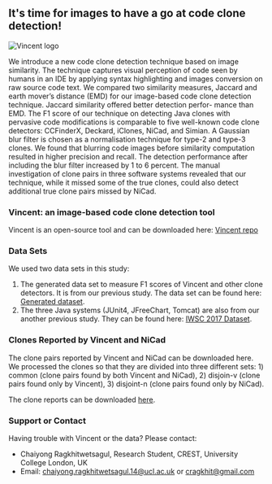 ## It's time for images to have a go at code clone detection!

![Vincent logo](https://ucl-crest.github.io/iwsc2018-vincent-web/images/logo.png)

We introduce a new code clone detection technique based on image similarity. The technique captures visual perception of code seen by humans in an IDE by applying syntax highlighting and images conversion on raw source code text. We compared two similarity measures, Jaccard and earth mover’s distance (EMD) for our image-based code clone detection technique. Jaccard similarity offered better detection perfor- mance than EMD. The F1 score of our technique on detecting Java clones with pervasive code modifications is comparable to five well-known code clone detectors: CCFinderX, Deckard, iClones, NiCad, and Simian. A Gaussian blur filter is chosen as a normalisation technique for type-2 and type-3 clones. We found that blurring code images before similarity computation resulted in higher precision and recall. The detection performance after including the blur filter increased by 1 to 6 percent. The manual investigation of clone pairs in three software systems revealed that our technique, while it missed some of the true clones, could also detect additional true clone pairs missed by NiCad.

### Vincent: an image-based code clone detection tool

Vincent is an open-source tool and can be downloaded here: [Vincent repo](https://bitbucket.org/chaiyong_ragkhitwetsagul/vincent/overview)

### Data Sets

We used two data sets in this study:
1. The generated data set to measure F1 scores of Vincent and other clone detectors. It is from our previous study. The data set can be found here: [Generated dataset](http://crest.cs.ucl.ac.uk/resources/cloplag/).
2. The three Java systems (JUnit4, JFreeChart, Tomcat) are also from our another previous study. They can be found here: [IWSC 2017 Dataset](https://cragkhit.github.io/crjk-iwsc17/).

### Clones Reported by Vincent and NiCad

The clone pairs reported by Vincent and NiCad can be downloaded here. We processed the clones so that they are divided into three different sets: 1) common (clone pairs found by both Vincent and NiCad), 2) disjoin-v (clone pairs found only by Vincent), 3) disjoint-n (clone pairs found only by NiCad).

The clone reports can be downloaded [here](https://ucl-crest.github.io/iwsc2018-vincent-web/files/clones.zip).

### Support or Contact

Having trouble with Vincent or the data? Please contact:

* Chaiyong Ragkhitwetsagul, Research Student, CREST, University College London, UK 
* Email: <chaiyong.ragkhitwetsagul.14@ucl.ac.uk> or <cragkhit@gmail.com>
